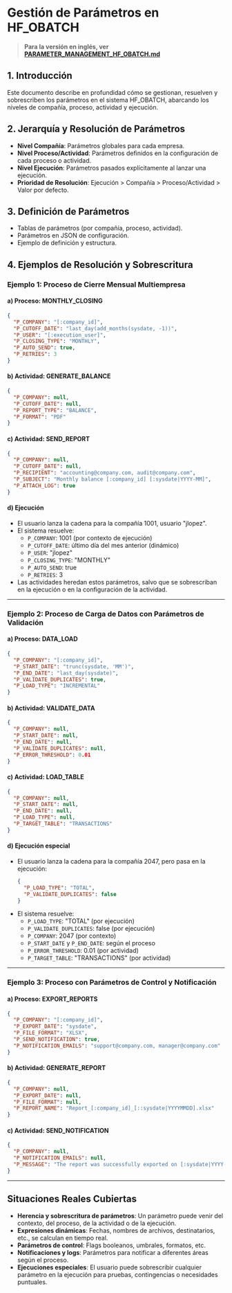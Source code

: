 # Gestión de Parámetros en HF_OBATCH

> **Para la versión en inglés, ver [PARAMETER_MANAGEMENT_HF_OBATCH.md](PARAMETER_MANAGEMENT_HF_OBATCH.md)**

## 1. Introducción
Este documento describe en profundidad cómo se gestionan, resuelven y sobrescriben los parámetros en el sistema HF_OBATCH, abarcando los niveles de compañía, proceso, actividad y ejecución.

## 2. Jerarquía y Resolución de Parámetros
- **Nivel Compañía**: Parámetros globales para cada empresa.
- **Nivel Proceso/Actividad**: Parámetros definidos en la configuración de cada proceso o actividad.
- **Nivel Ejecución**: Parámetros pasados explícitamente al lanzar una ejecución.
- **Prioridad de Resolución**: Ejecución > Compañía > Proceso/Actividad > Valor por defecto.

## 3. Definición de Parámetros
- Tablas de parámetros (por compañía, proceso, actividad).
- Parámetros en JSON de configuración.
- Ejemplo de definición y estructura.

## 4. Ejemplos de Resolución y Sobrescritura

### Ejemplo 1: Proceso de Cierre Mensual Multiempresa

#### a) Proceso: MONTHLY_CLOSING
```json
{
  "P_COMPANY": "[:company_id]",
  "P_CUTOFF_DATE": "last_day(add_months(sysdate, -1))",
  "P_USER": "[:execution_user]",
  "P_CLOSING_TYPE": "MONTHLY",
  "P_AUTO_SEND": true,
  "P_RETRIES": 3
}
```

#### b) Actividad: GENERATE_BALANCE
```json
{
  "P_COMPANY": null,
  "P_CUTOFF_DATE": null,
  "P_REPORT_TYPE": "BALANCE",
  "P_FORMAT": "PDF"
}
```

#### c) Actividad: SEND_REPORT
```json
{
  "P_COMPANY": null,
  "P_CUTOFF_DATE": null,
  "P_RECIPIENT": "accounting@company.com, audit@company.com",
  "P_SUBJECT": "Monthly balance [:company_id] [:sysdate|YYYY-MM]",
  "P_ATTACH_LOG": true
}
```

#### d) Ejecución
- El usuario lanza la cadena para la compañía 1001, usuario "jlopez".
- El sistema resuelve:
  - `P_COMPANY`: 1001 (por contexto de ejecución)
  - `P_CUTOFF_DATE`: último día del mes anterior (dinámico)
  - `P_USER`: "jlopez"
  - `P_CLOSING_TYPE`: "MONTHLY"
  - `P_AUTO_SEND`: true
  - `P_RETRIES`: 3
- Las actividades heredan estos parámetros, salvo que se sobrescriban en la ejecución o en la configuración de la actividad.

---

### Ejemplo 2: Proceso de Carga de Datos con Parámetros de Validación

#### a) Proceso: DATA_LOAD
```json
{
  "P_COMPANY": "[:company_id]",
  "P_START_DATE": "trunc(sysdate, 'MM')",
  "P_END_DATE": "last_day(sysdate)",
  "P_VALIDATE_DUPLICATES": true,
  "P_LOAD_TYPE": "INCREMENTAL"
}
```

#### b) Actividad: VALIDATE_DATA
```json
{
  "P_COMPANY": null,
  "P_START_DATE": null,
  "P_END_DATE": null,
  "P_VALIDATE_DUPLICATES": null,
  "P_ERROR_THRESHOLD": 0.01
}
```

#### c) Actividad: LOAD_TABLE
```json
{
  "P_COMPANY": null,
  "P_START_DATE": null,
  "P_END_DATE": null,
  "P_LOAD_TYPE": null,
  "P_TARGET_TABLE": "TRANSACTIONS"
}
```

#### d) Ejecución especial
- El usuario lanza la cadena para la compañía 2047, pero pasa en la ejecución:
  ```json
  {
    "P_LOAD_TYPE": "TOTAL",
    "P_VALIDATE_DUPLICATES": false
  }
  ```
- El sistema resuelve:
  - `P_LOAD_TYPE`: "TOTAL" (por ejecución)
  - `P_VALIDATE_DUPLICATES`: false (por ejecución)
  - `P_COMPANY`: 2047 (por contexto)
  - `P_START_DATE` y `P_END_DATE`: según el proceso
  - `P_ERROR_THRESHOLD`: 0.01 (por actividad)
  - `P_TARGET_TABLE`: "TRANSACTIONS" (por actividad)

---

### Ejemplo 3: Proceso con Parámetros de Control y Notificación

#### a) Proceso: EXPORT_REPORTS
```json
{
  "P_COMPANY": "[:company_id]",
  "P_EXPORT_DATE": "sysdate",
  "P_FILE_FORMAT": "XLSX",
  "P_SEND_NOTIFICATION": true,
  "P_NOTIFICATION_EMAILS": "support@company.com, manager@company.com"
}
```

#### b) Actividad: GENERATE_REPORT
```json
{
  "P_COMPANY": null,
  "P_EXPORT_DATE": null,
  "P_FILE_FORMAT": null,
  "P_REPORT_NAME": "Report_[:company_id]_[::sysdate|YYYYMMDD].xlsx"
}
```

#### c) Actividad: SEND_NOTIFICATION
```json
{
  "P_COMPANY": null,
  "P_NOTIFICATION_EMAILS": null,
  "P_MESSAGE": "The report was successfully exported on [:sysdate|YYYY-MM-DD]."
}
```

---

## Situaciones Reales Cubiertas

- **Herencia y sobrescritura de parámetros**: Un parámetro puede venir del contexto, del proceso, de la actividad o de la ejecución.
- **Expresiones dinámicas**: Fechas, nombres de archivos, destinatarios, etc., se calculan en tiempo real.
- **Parámetros de control**: Flags booleanos, umbrales, formatos, etc.
- **Notificaciones y logs**: Parámetros para notificar a diferentes áreas según el proceso.
- **Ejecuciones especiales**: El usuario puede sobrescribir cualquier parámetro en la ejecución para pruebas, contingencias o necesidades puntuales. 